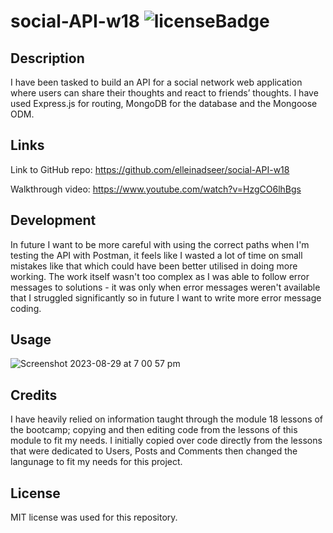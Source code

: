 # social-API-w18 ![licenseBadge](https://img.shields.io/badge/license-MIT-blue.svg)
## Description

I have been tasked to build an API for a social network web application where users can share their thoughts and react to friends’ thoughts. I have used Express.js for routing, MongoDB for the database and the Mongoose ODM.

## Links

Link to GitHub repo: 
https://github.com/elleinadseer/social-API-w18

Walkthrough video:
https://www.youtube.com/watch?v=HzgCO6lhBgs

## Development

In future I want to be more careful with using the correct paths when I'm testing the API with Postman, it feels like I wasted a lot of time on small mistakes like that which could have been better utilised in doing more working. The work itself wasn't too complex as I was able to follow error messages to solutions - it was only when error messages weren't available that I struggled significantly so in future I want to write more error message coding. 

## Usage
![Screenshot 2023-08-29 at 7 00 57 pm](https://github.com/elleinadseer/social-API-w18/assets/126515415/8485e4fb-52f2-4adb-8a5c-d260939afac0)

## Credits

I have heavily relied on information taught through the module 18 lessons of the bootcamp; copying and then editing code from the lessons of this module to fit my needs. I initially copied over code directly from the lessons that were dedicated to Users, Posts and Comments then changed the langunage to fit my needs for this project. 

## License

MIT license was used for this repository. 
